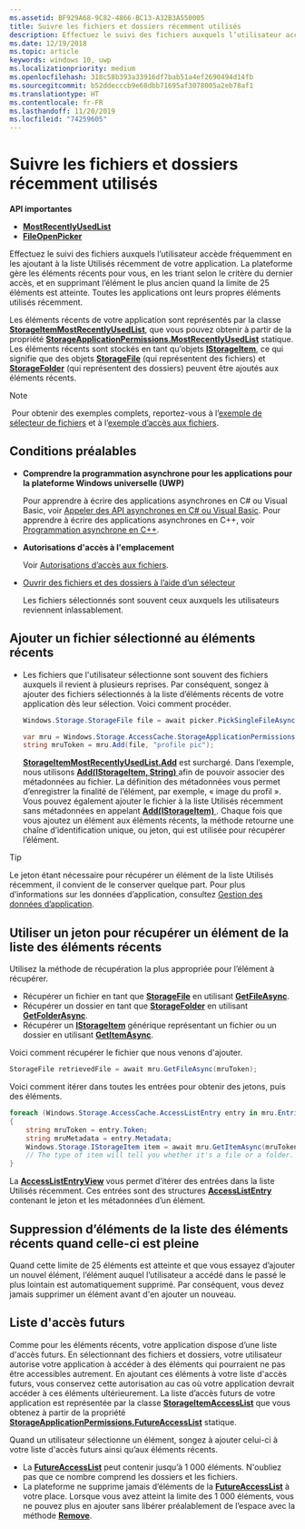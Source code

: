 ```yaml
---
ms.assetid: BF929A68-9C82-4866-BC13-A32B3A550005
title: Suivre les fichiers et dossiers récemment utilisés
description: Effectuez le suivi des fichiers auxquels l’utilisateur accède fréquemment en les ajoutant à la liste Utilisés récemment de votre application.
ms.date: 12/19/2018
ms.topic: article
keywords: windows 10, uwp
ms.localizationpriority: medium
ms.openlocfilehash: 318c58b393a33916df7bab51a4ef2690494d14fb
ms.sourcegitcommit: b52ddecccb9e68dbb71695af3078005a2eb78af1
ms.translationtype: HT
ms.contentlocale: fr-FR
ms.lasthandoff: 11/20/2019
ms.locfileid: "74259605"
---
```

# <a name="track-recently-used-files-and-folders"></a>Suivre les fichiers et dossiers récemment utilisés

**API importantes**

- [**MostRecentlyUsedList**](https://docs.microsoft.com/uwp/api/windows.storage.accesscache.storageapplicationpermissions.mostrecentlyusedlist)
- [**FileOpenPicker**](https://docs.microsoft.com/uwp/schemas/appxpackage/appxmanifestschema/element-fileopenpicker)

Effectuez le suivi des fichiers auxquels l’utilisateur accède fréquemment en les ajoutant à la liste Utilisés récemment de votre application. La plateforme gère les éléments récents pour vous, en les triant selon le critère du dernier accès, et en supprimant l’élément le plus ancien quand la limite de 25 éléments est atteinte. Toutes les applications ont leurs propres éléments utilisés récemment.

Les éléments récents de votre application sont représentés par la classe [**StorageItemMostRecentlyUsedList**](https://docs.microsoft.com/uwp/api/Windows.Storage.AccessCache.StorageItemMostRecentlyUsedList), que vous pouvez obtenir à partir de la propriété [**StorageApplicationPermissions.MostRecentlyUsedList**](https://docs.microsoft.com/uwp/api/windows.storage.accesscache.storageapplicationpermissions.mostrecentlyusedlist) statique. Les éléments récents sont stockés en tant qu’objets [**IStorageItem**](https://docs.microsoft.com/uwp/api/Windows.Storage.IStorageItem), ce qui signifie que des objets [**StorageFile**](https://docs.microsoft.com/uwp/api/Windows.Storage.StorageFile) (qui représentent des fichiers) et [**StorageFolder**](https://docs.microsoft.com/uwp/api/Windows.Storage.StorageFolder) (qui représentent des dossiers) peuvent être ajoutés aux éléments récents.

> [!NOTE]
> Pour obtenir des exemples complets, reportez-vous à l’[exemple de sélecteur de fichiers](https://github.com/Microsoft/Windows-universal-samples/tree/master/Samples/FilePicker) et à l’[exemple d’accès aux fichiers](https://github.com/Microsoft/Windows-universal-samples/tree/master/Samples/FileAccess).

## <a name="prerequisites"></a>Conditions préalables

-   **Comprendre la programmation asynchrone pour les applications pour la plateforme Windows universelle (UWP)**

    Pour apprendre à écrire des applications asynchrones en C# ou Visual Basic, voir [Appeler des API asynchrones en C# ou Visual Basic](https://docs.microsoft.com/windows/uwp/threading-async/call-asynchronous-apis-in-csharp-or-visual-basic). Pour apprendre à écrire des applications asynchrones en C++, voir [Programmation asynchrone en C++](https://docs.microsoft.com/windows/uwp/threading-async/asynchronous-programming-in-cpp-universal-windows-platform-apps).

-   **Autorisations d'accès à l'emplacement**

    Voir [Autorisations d’accès aux fichiers](file-access-permissions.md).

-   [Ouvrir des fichiers et des dossiers à l’aide d’un sélecteur](quickstart-using-file-and-folder-pickers.md)

    Les fichiers sélectionnés sont souvent ceux auxquels les utilisateurs reviennent inlassablement.

 ## <a name="add-a-picked-file-to-the-mru"></a>Ajouter un fichier sélectionné au éléments récents

-   Les fichiers que l'utilisateur sélectionne sont souvent des fichiers auxquels il revient à plusieurs reprises. Par conséquent, songez à ajouter des fichiers sélectionnés à la liste d’éléments récents de votre application dès leur sélection. Voici comment procéder.

    ```cs
    Windows.Storage.StorageFile file = await picker.PickSingleFileAsync();

    var mru = Windows.Storage.AccessCache.StorageApplicationPermissions.MostRecentlyUsedList;
    string mruToken = mru.Add(file, "profile pic");
    ```

    [**StorageItemMostRecentlyUsedList.Add**](https://docs.microsoft.com/uwp/api/windows.storage.accesscache.storageitemmostrecentlyusedlist.add) est surchargé. Dans l’exemple, nous utilisons [**Add(IStorageItem, String)** ](https://docs.microsoft.com/uwp/api/windows.storage.accesscache.storageitemmostrecentlyusedlist.add) afin de pouvoir associer des métadonnées au fichier. La définition des métadonnées vous permet d’enregistrer la finalité de l’élément, par exemple, « image du profil ». Vous pouvez également ajouter le fichier à la liste Utilisés récemment sans métadonnées en appelant [**Add(IStorageItem)** ](https://docs.microsoft.com/uwp/api/windows.storage.accesscache.storageitemmostrecentlyusedlist.add). Chaque fois que vous ajoutez un élément aux éléments récents, la méthode retourne une chaîne d’identification unique, ou jeton, qui est utilisée pour récupérer l’élément.

> [!TIP]
> Le jeton étant nécessaire pour récupérer un élément de la liste Utilisés récemment, il convient de le conserver quelque part. Pour plus d’informations sur les données d’application, consultez [Gestion des données d’application](https://docs.microsoft.com/previous-versions/windows/apps/hh465109(v=win.10)).

## <a name="use-a-token-to-retrieve-an-item-from-the-mru"></a>Utiliser un jeton pour récupérer un élément de la liste des éléments récents

Utilisez la méthode de récupération la plus appropriée pour l’élément à récupérer.

-   Récupérer un fichier en tant que [**StorageFile**](https://docs.microsoft.com/uwp/api/Windows.Storage.StorageFile) en utilisant [**GetFileAsync**](https://docs.microsoft.com/uwp/api/windows.storage.accesscache.storageitemmostrecentlyusedlist.getfileasync).
-   Récupérer un dossier en tant que [**StorageFolder**](https://docs.microsoft.com/uwp/api/Windows.Storage.StorageFolder) en utilisant [**GetFolderAsync**](https://docs.microsoft.com/uwp/api/windows.storage.accesscache.storageitemmostrecentlyusedlist.getfolderasync).
-   Récupérer un [**IStorageItem**](https://docs.microsoft.com/uwp/api/Windows.Storage.IStorageItem) générique représentant un fichier ou un dossier en utilisant [**GetItemAsync**](https://docs.microsoft.com/uwp/api/windows.storage.accesscache.storageitemmostrecentlyusedlist.getitemasync).

Voici comment récupérer le fichier que nous venons d'ajouter.

```cs
StorageFile retrievedFile = await mru.GetFileAsync(mruToken);
```

Voici comment itérer dans toutes les entrées pour obtenir des jetons, puis des éléments.

```cs
foreach (Windows.Storage.AccessCache.AccessListEntry entry in mru.Entries)
{
    string mruToken = entry.Token;
    string mruMetadata = entry.Metadata;
    Windows.Storage.IStorageItem item = await mru.GetItemAsync(mruToken);
    // The type of item will tell you whether it's a file or a folder.
}
```

La [**AccessListEntryView**](https://docs.microsoft.com/uwp/api/Windows.Storage.AccessCache.AccessListEntryView) vous permet d’itérer des entrées dans la liste Utilisés récemment. Ces entrées sont des structures [**AccessListEntry**](https://docs.microsoft.com/uwp/api/Windows.Storage.AccessCache.AccessListEntry) contenant le jeton et les métadonnées d’un élément.

## <a name="removing-items-from-the-mru-when-its-full"></a>Suppression d’éléments de la liste des éléments récents quand celle-ci est pleine

Quand cette limite de 25 éléments est atteinte et que vous essayez d’ajouter un nouvel élément, l’élément auquel l’utilisateur a accédé dans le passé le plus lointain est automatiquement supprimé. Par conséquent, vous devez jamais supprimer un élément avant d'en ajouter un nouveau.

## <a name="future-access-list"></a>Liste d'accès futurs

Comme pour les éléments récents, votre application dispose d’une liste d'accès futurs. En sélectionnant des fichiers et dossiers, votre utilisateur autorise votre application à accéder à des éléments qui pourraient ne pas être accessibles autrement. En ajoutant ces éléments à votre liste d'accès futurs, vous conservez cette autorisation au cas où votre application devrait accéder à ces éléments ultérieurement. La liste d’accès futurs de votre application est représentée par la classe [**StorageItemAccessList**](https://docs.microsoft.com/uwp/api/Windows.Storage.AccessCache.StorageItemAccessList) que vous obtenez à partir de la propriété [**StorageApplicationPermissions.FutureAccessList**](https://docs.microsoft.com/uwp/api/windows.storage.accesscache.storageapplicationpermissions.futureaccesslist) statique.

Quand un utilisateur sélectionne un élément, songez à ajouter celui-ci à votre liste d'accès futurs ainsi qu’aux éléments récents.

-   La [**FutureAccessList**](https://docs.microsoft.com/uwp/api/windows.storage.accesscache.storageapplicationpermissions.futureaccesslist) peut contenir jusqu’à 1 000 éléments. N'oubliez pas que ce nombre comprend les dossiers et les fichiers.
-   La plateforme ne supprime jamais d’éléments de la [**FutureAccessList**](https://docs.microsoft.com/uwp/api/windows.storage.accesscache.storageapplicationpermissions.futureaccesslist) à votre place. Lorsque vous avez atteint la limite des 1 000 éléments, vous ne pouvez plus en ajouter sans libérer préalablement de l’espace avec la méthode [**Remove**](https://docs.microsoft.com/uwp/api/windows.storage.accesscache.storageitemmostrecentlyusedlist.remove).
